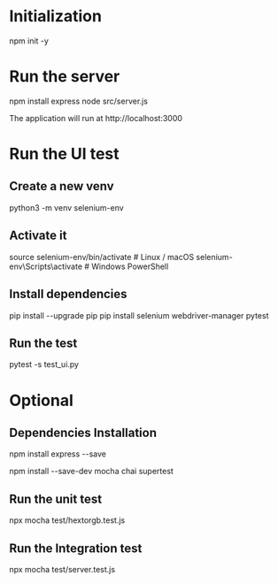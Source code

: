 # Initialization

npm init -y


# Run the server

npm install express
node src/server.js

The application will run at http://localhost:3000



# Run the UI test

## Create a new venv
python3 -m venv selenium-env

## Activate it
source selenium-env/bin/activate   # Linux / macOS
selenium-env\Scripts\activate      # Windows PowerShell

## Install dependencies
pip install --upgrade pip
pip install selenium webdriver-manager pytest

## Run the test
pytest -s test_ui.py



# Optional

## Dependencies Installation

npm install express --save

npm install --save-dev mocha chai supertest

## Run the unit test
npx mocha test/hextorgb.test.js

## Run the Integration test
npx mocha test/server.test.js
